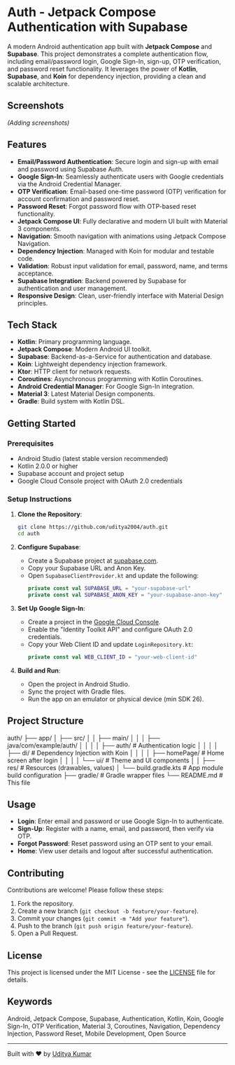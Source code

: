 # Auth - Jetpack Compose Authentication with Supabase

A modern Android authentication app built with **Jetpack Compose** and **Supabase**. This project demonstrates a complete authentication flow, including email/password login, Google Sign-In, sign-up, OTP verification, and password reset functionality. It leverages the power of **Kotlin**, **Supabase**, and **Koin** for dependency injection, providing a clean and scalable architecture.

## Screenshots

*(Adding screenshots)*

## Features

- **Email/Password Authentication**: Secure login and sign-up with email and password using Supabase Auth.
- **Google Sign-In**: Seamlessly authenticate users with Google credentials via the Android Credential Manager.
- **OTP Verification**: Email-based one-time password (OTP) verification for account confirmation and password reset.
- **Password Reset**: Forgot password flow with OTP-based reset functionality.
- **Jetpack Compose UI**: Fully declarative and modern UI built with Material 3 components.
- **Navigation**: Smooth navigation with animations using Jetpack Compose Navigation.
- **Dependency Injection**: Managed with Koin for modular and testable code.
- **Validation**: Robust input validation for email, password, name, and terms acceptance.
- **Supabase Integration**: Backend powered by Supabase for authentication and user management.
- **Responsive Design**: Clean, user-friendly interface with Material Design principles.

## Tech Stack

- **Kotlin**: Primary programming language.
- **Jetpack Compose**: Modern Android UI toolkit.
- **Supabase**: Backend-as-a-Service for authentication and database.
- **Koin**: Lightweight dependency injection framework.
- **Ktor**: HTTP client for network requests.
- **Coroutines**: Asynchronous programming with Kotlin Coroutines.
- **Android Credential Manager**: For Google Sign-In integration.
- **Material 3**: Latest Material Design components.
- **Gradle**: Build system with Kotlin DSL.

## Getting Started

### Prerequisites

- Android Studio (latest stable version recommended)
- Kotlin 2.0.0 or higher
- Supabase account and project setup
- Google Cloud Console project with OAuth 2.0 credentials

### Setup Instructions

1. **Clone the Repository**:
   ```bash
   git clone https://github.com/uditya2004/auth.git
   cd auth
   ```

2. **Configure Supabase**:
   - Create a Supabase project at [supabase.com](https://supabase.com).
   - Copy your Supabase URL and Anon Key.
   - Open `SupabaseClientProvider.kt` and update the following:
     ```kotlin
     private const val SUPABASE_URL = "your-supabase-url"
     private const val SUPABASE_ANON_KEY = "your-supabase-anon-key"
     ```

3. **Set Up Google Sign-In**:
   - Create a project in the [Google Cloud Console](https://console.cloud.google.com).
   - Enable the "Identity Toolkit API" and configure OAuth 2.0 credentials.
   - Copy your Web Client ID and update `LoginRepository.kt`:
     ```kotlin
     private const val WEB_CLIENT_ID = "your-web-client-id"
     ```

4. **Build and Run**:
   - Open the project in Android Studio.
   - Sync the project with Gradle files.
   - Run the app on an emulator or physical device (min SDK 26).

## Project Structure
auth/
├── app/
│   ├── src/
│   │   ├── main/
│   │   │   ├── java/com/example/auth/
│   │   │   │   ├── auth/               # Authentication logic
│   │   │   │   ├── di/                 # Dependency Injection with Koin
│   │   │   │   ├── homePage/           # Home screen after login
│   │   │   │   └── ui/                 # Theme and UI components
│   │   ├── res/                        # Resources (drawables, values)
│   └── build.gradle.kts                # App module build configuration
├── gradle/                             # Gradle wrapper files
└── README.md                           # This file

## Usage

- **Login**: Enter email and password or use Google Sign-In to authenticate.
- **Sign-Up**: Register with a name, email, and password, then verify via OTP.
- **Forgot Password**: Reset password using an OTP sent to your email.
- **Home**: View user details and logout after successful authentication.

## Contributing

Contributions are welcome! Please follow these steps:

1. Fork the repository.
2. Create a new branch (`git checkout -b feature/your-feature`).
3. Commit your changes (`git commit -m "Add your feature"`).
4. Push to the branch (`git push origin feature/your-feature`).
5. Open a Pull Request.

## License

This project is licensed under the MIT License - see the [LICENSE](LICENSE) file for details.

## Keywords

Android, Jetpack Compose, Supabase, Authentication, Kotlin, Koin, Google Sign-In, OTP Verification, Material 3, Coroutines, Navigation, Dependency Injection, Password Reset, Mobile Development, Open Source

---

Built with ❤️ by [Uditya Kumar](https://github.com/uditya2004)
```
